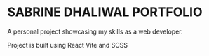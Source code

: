 # SABRINE DHALIWAL PORTFOLIO

A personal project showcasing my skills as a web developer. 

Project is built using React Vite and SCSS
